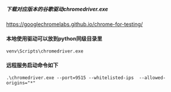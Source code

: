 ##### 下载对应版本的谷歌驱动chromedriver.exe

https://googlechromelabs.github.io/chrome-for-testing/

#### 本地使用驱动可以放到python同级目录里
```# path
venv\Scripts\chromedriver.exe
```
#### 远程服务启动命令如下
```# powershell
.\chromedriver.exe --port=9515 --whitelisted-ips  --allowed-origins="*"
```
